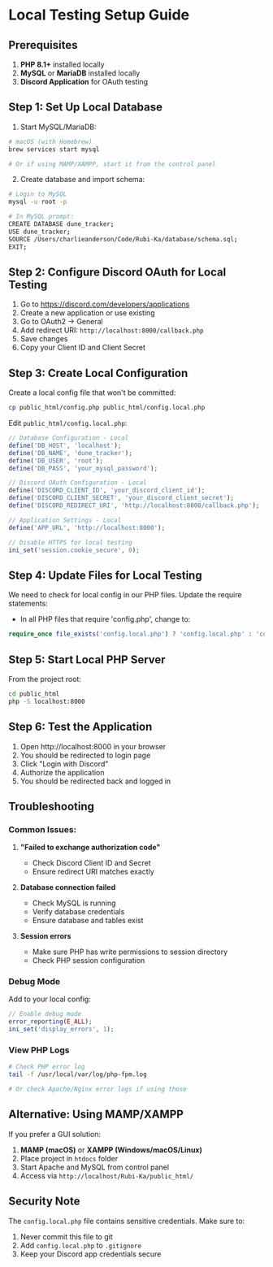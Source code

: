 # Local Testing Setup Guide

## Prerequisites

1. **PHP 8.1+** installed locally
2. **MySQL** or **MariaDB** installed locally
3. **Discord Application** for OAuth testing

## Step 1: Set Up Local Database

1. Start MySQL/MariaDB:
```bash
# macOS (with Homebrew)
brew services start mysql

# Or if using MAMP/XAMPP, start it from the control panel
```

2. Create database and import schema:
```bash
# Login to MySQL
mysql -u root -p

# In MySQL prompt:
CREATE DATABASE dune_tracker;
USE dune_tracker;
SOURCE /Users/charlieanderson/Code/Rubi-Ka/database/schema.sql;
EXIT;
```

## Step 2: Configure Discord OAuth for Local Testing

1. Go to https://discord.com/developers/applications
2. Create a new application or use existing
3. Go to OAuth2 → General
4. Add redirect URI: `http://localhost:8000/callback.php`
5. Save changes
6. Copy your Client ID and Client Secret

## Step 3: Create Local Configuration

Create a local config file that won't be committed:
```bash
cp public_html/config.php public_html/config.local.php
```

Edit `public_html/config.local.php`:
```php
// Database Configuration - Local
define('DB_HOST', 'localhost');
define('DB_NAME', 'dune_tracker');
define('DB_USER', 'root');
define('DB_PASS', 'your_mysql_password');

// Discord OAuth Configuration - Local
define('DISCORD_CLIENT_ID', 'your_discord_client_id');
define('DISCORD_CLIENT_SECRET', 'your_discord_client_secret');
define('DISCORD_REDIRECT_URI', 'http://localhost:8000/callback.php');

// Application Settings - Local
define('APP_URL', 'http://localhost:8000');

// Disable HTTPS for local testing
ini_set('session.cookie_secure', 0);
```

## Step 4: Update Files for Local Testing

We need to check for local config in our PHP files. Update the require statements:
- In all PHP files that require 'config.php', change to:
```php
require_once file_exists('config.local.php') ? 'config.local.php' : 'config.php';
```

## Step 5: Start Local PHP Server

From the project root:
```bash
cd public_html
php -S localhost:8000
```

## Step 6: Test the Application

1. Open http://localhost:8000 in your browser
2. You should be redirected to login page
3. Click "Login with Discord"
4. Authorize the application
5. You should be redirected back and logged in

## Troubleshooting

### Common Issues:

1. **"Failed to exchange authorization code"**
   - Check Discord Client ID and Secret
   - Ensure redirect URI matches exactly

2. **Database connection failed**
   - Check MySQL is running
   - Verify database credentials
   - Ensure database and tables exist

3. **Session errors**
   - Make sure PHP has write permissions to session directory
   - Check PHP session configuration

### Debug Mode

Add to your local config:
```php
// Enable debug mode
error_reporting(E_ALL);
ini_set('display_errors', 1);
```

### View PHP Logs

```bash
# Check PHP error log
tail -f /usr/local/var/log/php-fpm.log

# Or check Apache/Nginx error logs if using those
```

## Alternative: Using MAMP/XAMPP

If you prefer a GUI solution:

1. **MAMP (macOS)** or **XAMPP (Windows/macOS/Linux)**
2. Place project in `htdocs` folder
3. Start Apache and MySQL from control panel
4. Access via `http://localhost/Rubi-Ka/public_html/`

## Security Note

The `config.local.php` file contains sensitive credentials. Make sure to:
1. Never commit this file to git
2. Add `config.local.php` to `.gitignore`
3. Keep your Discord app credentials secure